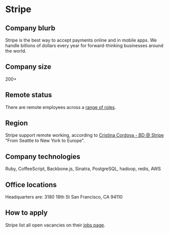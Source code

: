 # Stripe

## Company blurb

Stripe is the best way to accept payments online and in mobile apps. We handle billions of dollars every year for forward-thinking businesses around the world.

## Company size

200+

## Remote status

There are remote employees across a [range of roles](https://www.quora.com/Does-Stripe-allow-or-look-for-remote-only-workers).

## Region

Stripe support remote working, according to [Cristina Cordova - BD @ Stripe](https://www.quora.com/Does-Stripe-hire-telecommuters?srid=3NK&share=1) "From Seattle to New York to Europe".

## Company technologies

Ruby, CoffeeScript, Backbone.js, Sinatra, PostgreSQL, hadoop, redis, AWS

## Office locations

Headquarters are:
3180 18th St
San Francisco, CA 94110

## How to apply

Stripe list all open vacancies on their [jobs page](https://stripe.com/jobs).

